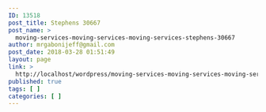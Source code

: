 ```yaml
---
ID: 13518
post_title: Stephens 30667
post_name: >
  moving-services-moving-services-moving-services-stephens-30667
author: mrgabonijeff@gmail.com
post_date: 2018-03-28 01:51:49
layout: page
link: >
  http://localhost/wordpress/moving-services-moving-services-moving-services-stephens-30667/
published: true
tags: [ ]
categories: [ ]
---
```

